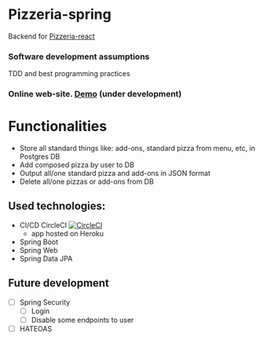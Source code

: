 # Pizzeria-spring
Backend for [Pizzeria-react](https://github.com/jaca1119/Pizzeria-react)
### Software development assumptions
TDD and best programming practices

### Online web-site. [Demo](https://goofy-hugle-5739c9.netlify.com/) (**under development**)
# Functionalities
- Store all standard things like: add-ons, standard pizza from menu, etc, in Postgres DB
- Add composed pizza by user to DB
- Output all/one standard pizza and add-ons in JSON format
- Delete all/one pizzas or add-ons from DB
 
## Used technologies:
- CI/CD CircleCI [![CircleCI](https://circleci.com/gh/jaca1119/Pizzeria-spring.svg?style=shield)](hhttps://circleci.com/gh/jaca1119/Pizzeria-spring)
  - app hosted on Heroku
- Spring Boot
- Spring Web
- Spring Data JPA

## Future development

- [ ] Spring Security
  - [ ] Login
  - [ ] Disable some endpoints to user
- [ ] HATEOAS
